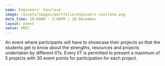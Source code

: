 ```yaml
---
name: Engineers' Conclave
image: /assets/images/portfolio/engineers-conclave.png
date_time: 10:00AM - 3:00PM | 18 December
layout: event
venue: VMCC
---
```

An event where participants will have to showcase their projects so that the students get to know about the strengths, resources and projects undertaken by different IITs. Every IIT is permitted to present a maximum of 5 projects with 30 event points for participation for each project.